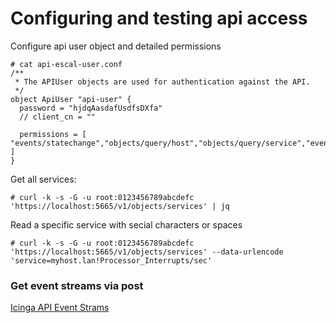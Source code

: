 # Configuring and testing api access

Configure api user object and detailed permissions 
```
# cat api-escal-user.conf
/**
 * The APIUser objects are used for authentication against the API.
 */
object ApiUser "api-user" {
  password = "hjdqAasdafUsdfsDXfa"
  // client_cn = ""

  permissions = [ "events/statechange","objects/query/host","objects/query/service","events/acknowledgementset","events/acknowledgementcleared","events/commentadded","events/commentremoved" ]
}
```

Get all services:
```
# curl -k -s -G -u root:0123456789abcdefc 'https://localhost:5665/v1/objects/services' | jq
```
Read a specific service with secial characters or spaces
```
# curl -k -s -G -u root:0123456789abcdefc 'https://localhost:5665/v1/objects/services' --data-urlencode 'service=myhost.lan!Processor_Interrupts/sec'
```
### Get event streams via post
[Icinga API Event Strams](https://icinga.com/docs/icinga2/latest/doc/12-icinga2-api/#icinga2-api-clients-event-streams)

